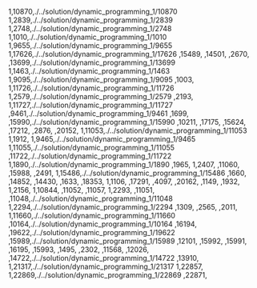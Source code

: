 1,10870,./../solution/dynamic_programming_1/10870
1,2839,./../solution/dynamic_programming_1/2839
1,2748,./../solution/dynamic_programming_1/2748
1,1010,./../solution/dynamic_programming_1/1010
1,9655,./../solution/dynamic_programming_1/9655
1,17626,./../solution/dynamic_programming_1/17626
,15489,
,14501,
,2670,
,13699,./../solution/dynamic_programming_1/13699
1,1463,./../solution/dynamic_programming_1/1463
1,9095,./../solution/dynamic_programming_1/9095
,1003,
1,11726,./../solution/dynamic_programming_1/11726
1,2579,./../solution/dynamic_programming_1/2579
,2193,
1,11727,./../solution/dynamic_programming_1/11727
,9461,./../solution/dynamic_programming_1/9461
,1699,
,15990,./../solution/dynamic_programming_1/15990
,10211,
,17175,
,15624,
,17212,
,2876,
,20152,
1,11053,./../solution/dynamic_programming_1/11053
1,1912,
1,9465,./../solution/dynamic_programming_1/9465
1,11055,./../solution/dynamic_programming_1/11055
,11722,./../solution/dynamic_programming_1/11722
1,1890,./../solution/dynamic_programming_1/1890
,1965,
1,2407,
,11060,
,15988,
,2491,
1,15486,./../solution/dynamic_programming_1/15486
,1660,
,14852,
,14430,
,1633,
,18353,
1,1106,
,17291,
,4097,
,20162,
,1149,
,1932,
1,2156,
1,10844,
,11052,
,11057,
1,2293,
,11051,
,11048,./../solution/dynamic_programming_1/11048
1,2294,./../solution/dynamic_programming_1/2294
,1309,
,2565,
,2011,
1,11660,./../solution/dynamic_programming_1/11660
,10164,./../solution/dynamic_programming_1/10164
,16194,
,19622,./../solution/dynamic_programming_1/19622
,15989,./../solution/dynamic_programming_1/15989
,12101,
,15992,
,15991,
,16195,
,15993,
,1495,
,2302,
,11568,
,12026,
,14722,./../solution/dynamic_programming_1/14722
,13910,
1,21317,./../solution/dynamic_programming_1/21317
1,22857,
1,22869,./../solution/dynamic_programming_1/22869
,22871,
